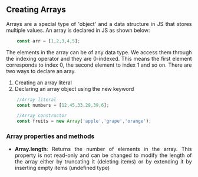 <h2>Creating Arrays</h2>

<p align = "justify">
    Arrays are a special type of 'object' and a data structure in JS that stores multiple values. An array is declared in JS as shown below: 
</p>

```Javascript
    const arr = [1,2,3,4,5];
```

<p align = "justify">
    The elements in the array can be of any data type. We access them through the indexing operator and they are 0-indexed. This means the first element corresponds to index 0, the second element to index 1 and so on. There are two ways to declare an aray.
</p>
<ol li align = "justify">
    <li>Creating an array literal</li>
    <li>Declaring an array object using the new keyword</li>
</ol>

```Javascript
    //Array literal
    const numbers = [12,45,33,29,39,6];

    //Array constructor
    const fruits = new Array('apple','grape','orange');
```
<h3>Array properties and methods</h3>
<ul li align = "justify">
    <li><strong>Array.length</strong>: Returns the number of elements in the array. This property is not read-only and can be changed to modify the length of the array either by truncating it (deleting items) or by extending it by inserting empty items (undefined type)</li>
</ul>


